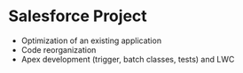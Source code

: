 # Salesforce Project

- Optimization of an existing application
- Code reorganization
- Apex development (trigger, batch classes, tests) and LWC
